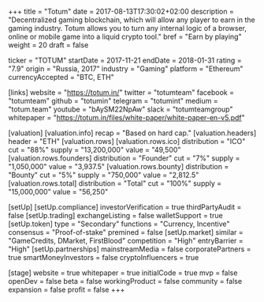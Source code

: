+++
title = "Totum"
date = 2017-08-13T17:30:02+02:00
description = "Decentralized gaming blockchain, which will allow any player to earn in the gaming industry. Totum allows you to turn any internal logic of a browser, online or mobile game into a liquid crypto tool."
bref = "Earn by playing"
weight = 20
draft = false

ticker = "TOTUM"
startDate = 2017-11-21
endDate = 2018-01-31
rating = "7.9"
origin = "Russia, 2017"
industry = "Gaming"
platform = "Ethereum"
currencyAccepted = "BTC, ETH"

[links]
  website = "https://totum.in/"
  twitter = "totumteam"
  facebook = "totumteam"
  github = "totumin"
  telegram = "totumint"
  medium = "totum.team"
  youtube = "bAySM22NpAw"
  slack = "totumteamgroup"
  whitepaper = "https://totum.in/files/white-paper/white-paper-en-v5.pdf"

[valuation]
  [valuation.info]
    recap = "Based on hard cap."
  [valuation.headers]
    header = "ETH"
  [valuation.rows]
    [valuation.rows.ico]
      distribution = "ICO"
      cut = "88%"
      supply = "13,200,000"
      value = "49,500"
    [valuation.rows.founders]
      distribution = "Founder"
      cut = "7%"
      supply = "1,050,000"
      value = "3,937.5"
    [valuation.rows.bounty]
      distribution = "Bounty"
      cut = "5%"
      supply = "750,000"
      value = "2,812.5"
    [valuation.rows.total]
      distribution = "Total"
      cut = "100%"
      supply = "15,000,000"
      value = "56,250"


[setUp]
  [setUp.compliance]
    investorVerification = true
    thirdPartyAudit = false
  [setUp.trading]
    exchangeListing = false
    walletSupport = true
  [setUp.token]
    type = "Secondary"
    functions = "Currency, Incentive"
    consensus = "Proof-of-stake"
    premined = false
  [setUp.market]
    similar = "GameCredits, DMarket, FirstBlood"
    competition = "High"
    entryBarrier = "High"
  [setUp.partnerships]
    mainstreamMedia = false
    corporatePartners = true
    smartMoneyInvestors = false
    cryptoInfluencers = true

[stage]
  website = true
  whitepaper = true
  initialCode = true
  mvp = false
  openDev = false
  beta = false
  workingProduct = false
  community = false
  expansion = false
  profit = false
+++
